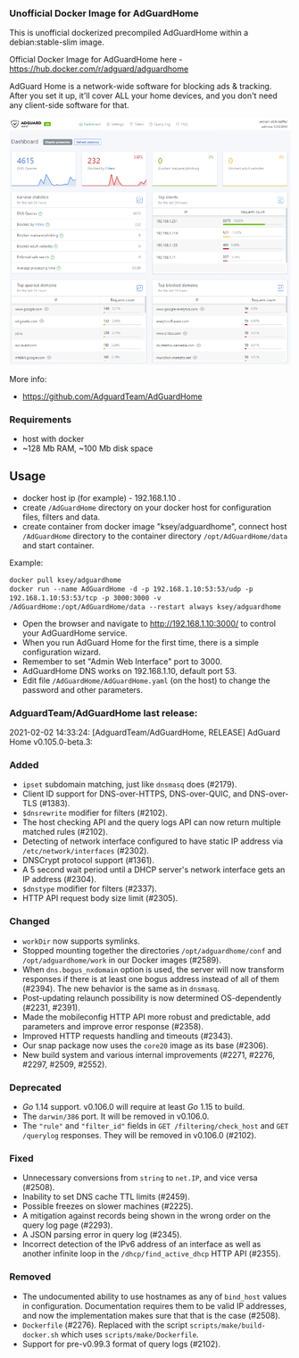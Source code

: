 ### Unofficial Docker Image for AdGuardHome
This is unofficial dockerized precompiled AdGuardHome within a debian:stable-slim image.

Official Docker Image for AdGuardHome here - https://hub.docker.com/r/adguard/adguardhome

AdGuard Home is a network-wide software for blocking ads & tracking. After you set it up, it'll cover ALL your home devices, and you don't need any client-side software for that.

![AdGuardHome](https://raw.githubusercontent.com/MrKsey/AdGuardHome/master/adh.PNG)

More info:
- https://github.com/AdguardTeam/AdGuardHome

### Requirements

* host with docker
* ~128 Mb RAM, ~100 Mb disk space 

## Usage

* docker host ip (for example) - 192.168.1.10 .
* create ```/AdGuardHome``` directory on your docker host for configuration files, filters and data.
* create container from docker image "ksey/adguardhome", connect host ```/AdGuardHome``` directory to the container directory ```/opt/AdGuardHome/data``` and start container.

Example:
```
docker pull ksey/adguardhome
docker run --name AdGuardHome -d -p 192.168.1.10:53:53/udp -p 192.168.1.10:53:53/tcp -p 3000:3000 -v /AdGuardHome:/opt/AdGuardHome/data --restart always ksey/adguardhome
```

* Open the browser and navigate to http://192.168.1.10:3000/ to control your AdGuardHome service.
* When you run AdGuard Home for the first time, there is a simple configuration wizard.
* Remember to set "Admin Web Interface" port to 3000.
* AdGuardHome DNS works on 192.168.1.10, default port 53.
* Edit file ```/AdGuardHome/AdGuardHome.yaml``` (on the host) to change the password and other parameters.


































































































### AdguardTeam/AdGuardHome last release:
2021-02-02 14:33:24: [AdguardTeam/AdGuardHome, RELEASE] AdGuard Home v0.105.0-beta.3:

### Added

- `ipset` subdomain matching, just like `dnsmasq` does (#2179).
- Client ID support for DNS-over-HTTPS, DNS-over-QUIC, and DNS-over-TLS (#1383).
- `$dnsrewrite` modifier for filters (#2102).
- The host checking API and the query logs API can now return multiple matched rules (#2102).
- Detecting of network interface configured to have static IP address via `/etc/network/interfaces` (#2302).
- DNSCrypt protocol support (#1361).
- A 5 second wait period until a DHCP server's network interface gets an IP address (#2304).
- `$dnstype` modifier for filters (#2337).
- HTTP API request body size limit (#2305).

### Changed

- `workDir` now supports symlinks.
- Stopped mounting together the directories `/opt/adguardhome/conf` and `/opt/adguardhome/work` in our Docker images (#2589).
- When `dns.bogus_nxdomain` option is used, the server will now transform responses if there is at least one bogus address instead of all of them (#2394).  The new behavior is the same as in `dnsmasq`.
- Post-updating relaunch possibility is now determined OS-dependently (#2231, #2391).
- Made the mobileconfig HTTP API more robust and predictable, add parameters and improve error response (#2358).
- Improved HTTP requests handling and timeouts (#2343).
- Our snap package now uses the `core20` image as its base (#2306).
- New build system and various internal improvements (#2271, #2276, #2297, #2509, #2552).

### Deprecated

- _Go_ 1.14 support.  v0.106.0 will require at least _Go_ 1.15 to build.
- The `darwin/386` port.  It will be removed in v0.106.0.
- The `"rule"` and `"filter_id"` fields in `GET /filtering/check_host` and `GET /querylog` responses.  They will be removed in v0.106.0 (#2102).

### Fixed

- Unnecessary conversions from `string` to `net.IP`, and vice versa (#2508).
- Inability to set DNS cache TTL limits (#2459).
- Possible freezes on slower machines (#2225).
- A mitigation against records being shown in the wrong order on the query log page (#2293).
- A JSON parsing error in query log (#2345).
- Incorrect detection of the IPv6 address of an interface as well as another infinite loop in the `/dhcp/find_active_dhcp` HTTP API (#2355).

### Removed

- The undocumented ability to use hostnames as any of `bind_host` values in configuration.  Documentation requires them to be valid IP addresses, and now the implementation makes sure that that is the case (#2508).
- `Dockerfile` (#2276).  Replaced with the script `scripts/make/build-docker.sh` which uses `scripts/make/Dockerfile`.
- Support for pre-v0.99.3 format of query logs (#2102).
